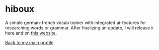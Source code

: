 # hiboux
A simple german-french vocab trainer with integrated ai-features for researching words or grammar. 
After finalizing an update, I will release it here and on [this website](https://hiboux.fwh.is/).

[Back to my main profile](https://github.com/einfachniemmand)
